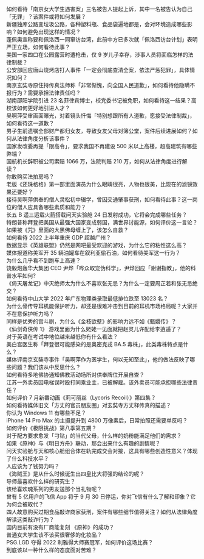 如何看待「南京女大学生遇害案」三名被告人提起上诉，其中一名被告认为自己「无罪」？该案件或将如何发展？  
新疆独库公路变垃圾公路，各种塑料瓶、食品袋遍地都是，会对环境造成哪些影响？如何避免出现这样的情况？  
蓬佩奥宣称要和佩洛西一同窜访台湾，此前中方已多次就「佩洛西访台计划」表明严正立场，如何看待此事？  
美国一家四口在公园露营时遭枪击，仅 9 岁儿子幸存，涉事人员将面临怎样的法律制裁？  
公安部回应唐山烧烤店打人事件「一定会彻底查清全案，依法严惩犯罪」，具体情况如何？  
南京玄奘寺原住持传真法师称「非常惭愧，向全国人民道歉」，如何看待他隐瞒不报行为？需要承担法律责任吗？  
湖南邵阳学院引进 23 名菲律宾博士，校党委书记被免职，如何看待这一结果？高校该如何更好地引进人才？  
吴啊萍受审画面曝光，对着镜头忏悔「特别想跟所有人道歉，愿接受法律制裁」，如何看待这一道歉？  
男子生前遗嘱全部财产都归女友，导致女友父母对簿公堂，案件后续进展如何？如何从法律角度分析该事件？  
国家发改委再提「限高令」，要求我国不再建设 500 米以上高楼，超高建筑有哪些弊端？  
国航机长辞职被公司索赔 1066 万，法院判赔 210 万，如何从法律角度进行解读？  
你敢购买法拍房吗？  
老版《还珠格格》第一部里面演员为什么眼睛很亮，人物也很美，比现在的滤镜效果还要好？  
接待吴啊萍供奉的僧人灵松初中辍学，曾因交通肇事获刑，如何看待此事？这一岗位的僧人应具备哪些素质和能力？  
长五 B 遥三运载火箭搭载问天实验舱 24 日发射成功，它将会完成哪些任务？  
特朗普称拜登把美国从最强大国家变成弱国，满世界讨能源，如何评价这一言论？  
如果被《咒》里面的大黑佛母缠上了，该怎么自救？  
如何看待 2022 上半年重庆 GDP 超越广州？  
数据显示《英雄联盟》仍然是网吧最受欢迎的游戏，为什么它的粘性这么高？  
媒体报道称美军开 35 辆油罐车在叙利亚偷石油，如何看待美军这一行为？  
为什么几乎看不到跑车上高速？  
饶毅炮轰华大集团 CEO 尹烨「哗众取宠伪科学」，尹烨回应「谢谢指教」，他的科普水平如何?  
《倚天屠龙记》中灭绝师太为什么不喜欢张无忌？为什么一定要周芷若和张无忌绝交？  
如何看待中山大学 2022 年广东物理类录取最低排位跌至 13023 名？  
为什么骨传导耳机能保护听力，却还是很难冲击到目前的耳机市场格局呢？大家并不在意保护听力吗？  
同样是优秀的宫斗剧，为什么《金枝欲孽》的影响力远不如《甄嬛传》？  
《仙剑奇侠传 1》 游戏里面为什么姥姥一见面就把赵灵儿许配给李逍遥了？  
对于英语在考试中地位越来越低你有什么看法？  
美白宫医生称「拜登很可能感染的是奥密克戎 BA.5 毒株」，此类毒株特点是什么？  
媒体评南京玄奘寺事件「吴啊萍作为医学生，何以无知至此」，他的做法反映了哪些问题？我们该从中反思什么？  
如何看待多地佛协通知佛教活动场所对供奉牌位开展自查？  
江苏一外卖员因电梯误时殴打同乘业主，已被解雇。该外卖员可能承担哪些法律责任？  
如何评价 7 月新番动画《莉可丽丝（Lycoris Recoil）》第四集？  
如何看待媒体旧文「方丈的官员朋友圈」对玄奘寺方丈释传真的描述？  
你认为 Windows 11 有哪些不足？  
iPhone 14 Pro Max 的主摄提升到 4800 万像素后，日常拍照还需要单反吗？  
如何评价《极限挑战》第八季第五期？  
对于配方要求愈发「刁钻」的当代父母，什么样的奶粉能满足他们的需求？  
如果《原神》与《明日方舟》联动，那会出来什么有趣的剧情呢？  
问天实验舱与天和核心舱组合体在轨完成交会对接，这具有哪些创造性意义？体现了什么科技水平？  
人应该为了钱努力吗？  
《海贼王》是从什么时候诞生出四皇比大将强的结论的呢？  
导师最喜欢什么样的研究生？  
该给喜欢魂系列的男友送那个当礼物呢？  
曾有 5 亿用户的飞信 App 将于 9 月 30 日停运，你对飞信有什么了解和印象？它为何会被取代？  
四人故意购买过期食品敲诈商家获刑，案件有哪些细节值得关注？如何从法律角度解读这类敲诈行为？  
国内目前有没有厂商能复刻 《原神》的成功？  
普通女大学生该不该买很奢侈的化妆品？  
PSG.LGD 夺得 2022 利雅得大师赛冠军，如何评价这场比赛？  
到底该以一种什么样的态度面对苦难？  
